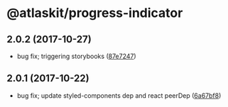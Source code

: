 # @atlaskit/progress-indicator

## 2.0.2 (2017-10-27)

* bug fix; triggering storybooks ([87e7247](https://bitbucket.org/atlassian/atlaskit/commits/87e7247))
## 2.0.1 (2017-10-22)

* bug fix; update styled-components dep and react peerDep ([6a67bf8](https://bitbucket.org/atlassian/atlaskit/commits/6a67bf8))